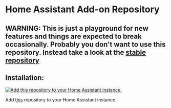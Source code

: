 # Home Assistant Add-on Repository

## WARNING: This is just a playground for new features and things are expected to break occasionally. Probably you don't want to use this repository. Instead take a look at the [stable repository](https://github.com/casperklein/homeassistant-addons)


## Installation:

[![Add this repository to your Home Assistant instance.](https://my.home-assistant.io/badges/supervisor_add_addon_repository.svg)](https://my.home-assistant.io/redirect/supervisor_add_addon_repository/?repository_url=https%3A%2F%2Fgithub.com%2Fcasperklein%2Fhomeassistant-addons-dev)

Add [this](https://github.com/casperklein/homeassistant-addons-dev) repository to your Home Assistant instance.
